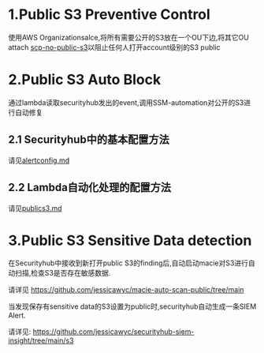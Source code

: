 # 1.Public S3 Preventive Control
使用AWS Organizationsalce,将所有需要公开的S3放在一个OU下边,将其它OU attach [scp-no-public-s3](/scp-no-public-s3)以阻止任何人打开account级别的S3 public
# 2.Public S3 Auto Block
通过lambda读取securityhub发出的event,调用SSM-automation对公开的S3进行自动修复
## 2.1 Securityhub中的基本配置方法
请见[alertconfig.md](/alertconfig.md)
## 2.2 Lambda自动化处理的配置方法
请见[publics3.md](/publics3.md)
# 3.Public S3 Sensitive Data detection
在Securityhub中接收到新打开public S3的finding后,自动启动macie对S3进行自动扫描,检查S3是否存在敏感数据.

请详见
https://github.com/jessicawyc/macie-auto-scan-public/tree/main

当发现保存有sensitive data的S3设置为public时,securityhub自动生成一条SIEM Alert.

请详见:
https://github.com/jessicawyc/securityhub-siem-insight/tree/main/s3
